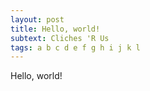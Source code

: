 ```yaml
---
layout: post
title: Hello, world!
subtext: Cliches 'R Us
tags: a b c d e f g h i j k l
---
```


Hello, world!